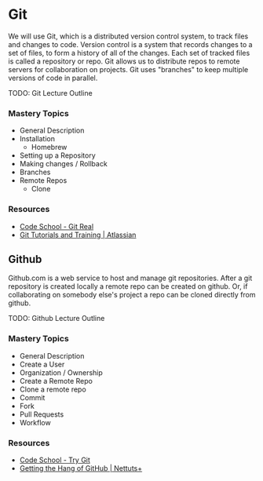 # Git
We will use Git, which is a distributed version control system, to track files and changes to code. Version control is a system that records changes to a set of files, to form a history of all of the changes. Each set of tracked files is called a repository or repo. Git allows us to distribute repos to remote servers for collaboration on projects. Git uses "branches" to keep multiple versions of code in parallel. 

TODO: Git Lecture Outline

### Mastery Topics

* General Description
* Installation
    - Homebrew
* Setting up a Repository
* Making changes / Rollback
* Branches
* Remote Repos
    - Clone

### Resources
- [Code School - Git Real](http://gitreal.codeschool.com/levels/1 "Code School - Git Real")
- [Git Tutorials and Training | Atlassian](http://www.atlassian.com/git "Git Tutorials and Training | Atlassian")

## Github
Github.com is a web service to host and manage git repositories. After a git repository is created locally a remote repo can be created on github. Or, if collaborating on somebody else's project a repo can be cloned directly from github. 

TODO: Github Lecture Outline
### Mastery Topics

* General Description
* Create a User
* Organization / Ownership
* Create a Remote Repo
* Clone a remote repo
* Commit
* Fork
* Pull Requests
* Workflow

### Resources

- [Code School - Try Git](http://try.github.io "Code School - Try Git")
- [Getting the Hang of GitHub | Nettuts+](http://net.tutsplus.com/tutorials/other/getting-the-hang-of-github/ "Getting the Hang of GitHub | Nettuts+")